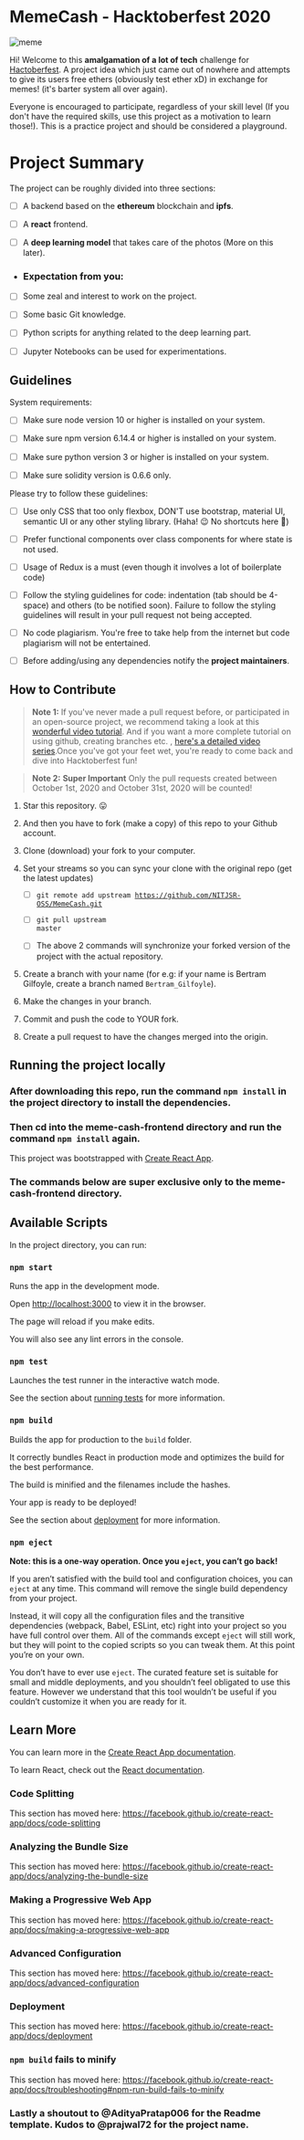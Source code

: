 # MemeCash - Hacktoberfest 2020

  

![meme](https://raw.githubusercontent.com/NITJSR-OSS/MemeCash/master/readme_image.jpg)

Hi! Welcome to this **amalgamation of a lot of tech** challenge for [Hactoberfest](https://hacktoberfest.digitalocean.com/). A project idea which just came out of nowhere and attempts to give its users free ethers (obviously test ether xD) in exchange for memes! (it's barter system all over again).

  

Everyone is encouraged to participate, regardless of your skill level (If you don't have the required skills, use this project as a motivation to learn those!). This is a practice project and should be considered a playground.

  

# Project Summary

  

The project can be roughly divided into three sections:

- [ ] A backend based on the **ethereum** blockchain and **ipfs**.

- [ ] A **react** frontend.

- [ ] A **deep learning model** that takes care of the photos (More on this later).

  

-  ### Expectation from you:

- [ ] Some zeal and interest to work on the project.

- [ ] Some basic Git knowledge.

- [ ] Python scripts for anything related to the deep learning part.

- [ ] Jupyter Notebooks can be used for experimentations.

  

## Guidelines

  

System requirements:

  

- [ ] Make sure node version 10 or higher is installed on your system.

- [ ] Make sure npm version 6.14.4 or higher is installed on your system.

- [ ] Make sure python version 3 or higher is installed on your system.

- [ ] Make sure solidity version is 0.6.6 only.
  


Please try to follow these guidelines:

  

- [ ] Use only CSS that too only flexbox, DON'T use bootstrap, material UI, semantic UI or any other styling library. (Haha! :wink: No shortcuts here :rofl:)

- [ ] Prefer functional components over class components for where state is not used.

- [ ] Usage of Redux is a must (even though it involves a lot of boilerplate code)

- [ ] Follow the styling guidelines for code: indentation (tab should be 4-space) and others (to be notified soon). Failure to follow the styling guidelines will result in your pull request not being accepted.

- [ ] No code plagiarism. You're free to take help from the internet but code plagiarism will not be entertained.

- [ ] Before adding/using any dependencies notify the **project maintainers**.

  

## How to Contribute

  

>  **Note 1:** If you've never made a pull request before, or participated in an open-source project, we recommend taking a look at this [wonderful video tutorial](https://youtu.be/ZI2D0CI4TXs). And if you want a more complete tutorial on using github, creating branches etc. , [here's a detailed video series](https://www.youtube.com/watch?v=3RjQznt-8kE&list=PL4cUxeGkcC9goXbgTDQ0n_4TBzOO0ocPR).Once you've got your feet wet, you're ready to come back and dive into Hacktoberfest fun!

  

>  **Note 2:**  **Super Important** Only the pull requests created between October 1st, 2020 and October 31st, 2020 will be counted!

  
1. Star this repository. :stuck_out_tongue:

2. And then you have to fork (make a copy) of this repo to your Github account.

3. Clone (download) your fork to your computer.

4. Set your streams so you can sync your clone with the original repo (get the latest updates)

	- [ ] <code>git remote add upstream https://github.com/NITJSR-OSS/MemeCash.git</code>

	- [ ] <code>git pull upstream master</code>

	- [ ] The above 2 commands will synchronize your forked version of the project with the actual repository.

5. Create a branch with your name (for e.g: if your name is Bertram Gilfoyle, create a branch named `Bertram_Gilfoyle`).

6. Make the changes in your branch.

7. Commit and push the code to YOUR fork.

8. Create a pull request to have the changes merged into the origin.

  

## Running the project locally

  

### After downloading this repo, run the command `npm install` in the project directory to install the dependencies.

### Then cd into the meme-cash-frontend directory and run the command `npm install` again.

  

This project was bootstrapped with [Create React App](https://github.com/facebook/create-react-app).


### The commands below are super exclusive only to the meme-cash-frontend directory.
  

## Available Scripts

  

In the project directory, you can run:

  

### `npm start`

  

Runs the app in the development mode.<br  />

  

Open [http://localhost:3000](http://localhost:3000) to view it in the browser.

  

The page will reload if you make edits.<br  />

  

You will also see any lint errors in the console.

  

### `npm test`

  

Launches the test runner in the interactive watch mode.<br  />

  

See the section about [running tests](https://facebook.github.io/create-react-app/docs/running-tests) for more information.

  

### `npm build`

  

Builds the app for production to the `build` folder.<br  />

  

It correctly bundles React in production mode and optimizes the build for the best performance.

  

The build is minified and the filenames include the hashes.<br  />

  

Your app is ready to be deployed!

  

See the section about [deployment](https://facebook.github.io/create-react-app/docs/deployment) for more information.

  

### `npm eject`

  

**Note: this is a one-way operation. Once you `eject`, you can’t go back!**

  

If you aren’t satisfied with the build tool and configuration choices, you can `eject` at any time. This command will remove the single build dependency from your project.

  

Instead, it will copy all the configuration files and the transitive dependencies (webpack, Babel, ESLint, etc) right into your project so you have full control over them. All of the commands except `eject` will still work, but they will point to the copied scripts so you can tweak them. At this point you’re on your own.

  

You don’t have to ever use `eject`. The curated feature set is suitable for small and middle deployments, and you shouldn’t feel obligated to use this feature. However we understand that this tool wouldn’t be useful if you couldn’t customize it when you are ready for it.

  

## Learn More

  

You can learn more in the [Create React App documentation](https://facebook.github.io/create-react-app/docs/getting-started).

  

To learn React, check out the [React documentation](https://reactjs.org/).

  

### Code Splitting

  

This section has moved here: https://facebook.github.io/create-react-app/docs/code-splitting

  

### Analyzing the Bundle Size

  

This section has moved here: https://facebook.github.io/create-react-app/docs/analyzing-the-bundle-size

  

### Making a Progressive Web App

  

This section has moved here: https://facebook.github.io/create-react-app/docs/making-a-progressive-web-app

  

### Advanced Configuration

  

This section has moved here: https://facebook.github.io/create-react-app/docs/advanced-configuration

  

### Deployment

  

This section has moved here: https://facebook.github.io/create-react-app/docs/deployment

  

### `npm build` fails to minify

  

This section has moved here: https://facebook.github.io/create-react-app/docs/troubleshooting#npm-run-build-fails-to-minify



### Lastly a shoutout to @AdityaPratap006 for the Readme template. Kudos to @prajwal72 for the project name.
